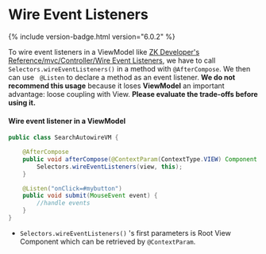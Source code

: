 # Wire Event Listeners

{% include version-badge.html version="6.0.2" %}

To wire event listeners in a ViewModel like [ZK Developer's Reference/mvc/Controller/Wire Event Listeners]({{site.baseurl}}/zk_dev_ref/mvc/wire_event_listeners), we have to call ` Selectors.wireEventListeners() ` in a method with `@AfterCompose`. We then can use ` @Listen` to declare a method as an event listener. **We do not recommend this usage** because it loses <b>ViewModel</b> an important advantage: loose coupling with View. **Please evaluate the trade-offs before using it.**

#### Wire event listener in a ViewModel
```java
public class SearchAutowireVM {

    @AfterCompose
    public void afterCompose(@ContextParam(ContextType.VIEW) Component view) {
        Selectors.wireEventListeners(view, this);
    }

    @Listen("onClick=#mybutton")
    public void submit(MouseEvent event) {
        //handle events
    }
}
```

-  `Selectors.wireEventListeners()` 's first parameters is Root View Component which can be retrieved by `@ContextParam`.
